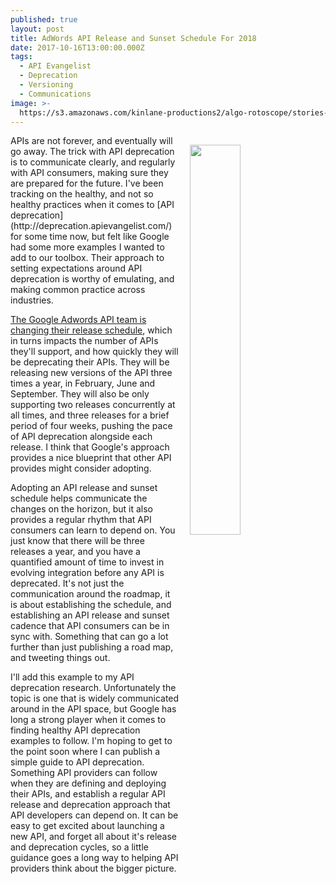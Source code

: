 ```yaml
---
published: true
layout: post
title: AdWords API Release and Sunset Schedule For 2018
date: 2017-10-16T13:00:00.000Z
tags:
  - API Evangelist
  - Deprecation
  - Versioning
  - Communications
image: >-
  https://s3.amazonaws.com/kinlane-productions2/algo-rotoscope/stories-new/beach-rocks-currents_kand_two.jpg
---
```

<p><img src="https://s3.amazonaws.com/kinlane-productions2/algo-rotoscope/stories-new/beach-rocks-currents_kand_two.jpg" align="right" width="40%" style="padding: 15px;" /></p>APIs are not forever, and eventually will go away. The trick with API deprecation is to communicate clearly, and regularly with API consumers, making sure they are prepared for the future. I've been tracking on the healthy, and not so healthy practices when it comes to [API deprecation](http://deprecation.apievangelist.com/) for some time now, but felt like Google had some more examples I wanted to add to our toolbox. Their approach to setting expectations around API deprecation is worthy of emulating, and making common practice across industries.

[The Google Adwords API team is changing their release schedule](http://googleadsdeveloper.blogspot.com/2017/10/adwords-api-release-and-sunset-schedule.html), which in turns impacts the number of APIs they'll support, and how quickly they will be deprecating their APIs. They will be releasing new versions of the API three times a year, in February, June and September. They will also be only supporting two releases concurrently at all times, and three releases for a brief period of four weeks, pushing the pace of API deprecation alongside each release. I think that Google's approach provides a nice blueprint that other API provides might consider adopting.

Adopting an API release and sunset schedule helps communicate the changes on the horizon, but it also provides a regular rhythm that API consumers can learn to depend on. You just know that there will be three releases a year, and you have a quantified amount of time to invest in evolving integration before any API is deprecated. It's not just the communication around the roadmap, it is about establishing the schedule, and establishing an API release and sunset cadence that API consumers can be in sync with. Something that can go a lot further than just publishing a road map, and tweeting things out.

I'll add this example to my API deprecation research.  Unfortunately the topic is one that is widely communicated around in the API space, but Google has long a strong player when it comes to finding healthy API deprecation examples to follow. I'm hoping to get to the point soon where I can publish a simple guide to API deprecation. Something API providers can follow when they are defining and deploying their APIs, and establish a regular API release and deprecation approach that API developers can depend on. It can be easy to get excited about launching a new API, and forget all about it's release and deprecation cycles, so a little guidance goes a long way to helping API providers think about the bigger picture.
